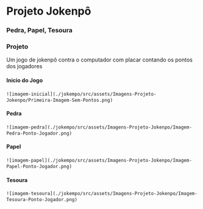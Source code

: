 # Projeto Jokenpô
 ### Pedra, Papel, Tesoura
 
 ### Projeto
 Um jogo de jokenpô contra o computador com placar contando os pontos dos jogadores

#### Inicio do Jogo
    ![imagem-inicial](./jokempo/src/assets/Imagens-Projeto-Jokenpo/Primeira-Imagem-Sem-Pontos.png)
 
#### Pedra 
    ![imagem-pedra](./jokempo/src/assets/Imagens-Projeto-Jokenpo/Imagem-Pedra-Ponto-Jogador.png)

#### Papel
    ![imagem-papel](./jokempo/src/assets/Imagens-Projeto-Jokenpo/Imagem-Papel-Ponto-Jogador.png)

#### Tesoura
    ![imagem-tesoura](./jokempo/src/assets/Imagens-Projeto-Jokenpo/Imagem-Tesoura-Ponto-Jogador.png)
